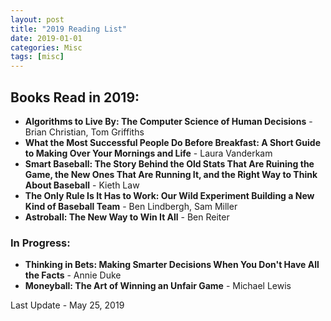 ```yaml
---
layout: post
title: "2019 Reading List"
date: 2019-01-01
categories: Misc
tags: [misc]
---
```


## Books Read in 2019:

- __Algorithms to Live By: The Computer Science of Human Decisions__ - Brian Christian, Tom Griffiths
- __What the Most Successful People Do Before Breakfast: A Short Guide to Making Over Your Mornings and Life__ - Laura Vanderkam
- __Smart Baseball: The Story Behind the Old Stats That Are Ruining the Game, the New Ones That Are Running It, and the Right Way to Think About Baseball__ - Kieth Law
- __The Only Rule Is It Has to Work: Our Wild Experiment Building a New Kind of Baseball Team__ - Ben Lindbergh, Sam Miller 
- __Astroball: The New Way to Win It All__ - Ben Reiter

### In Progress:

- __Thinking in Bets: Making Smarter Decisions When You Don't Have All the Facts__ - Annie Duke
- __Moneyball: The Art of Winning an Unfair Game__ - Michael Lewis

Last Update - May 25, 2019